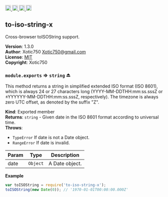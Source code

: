 <a href="https://travis-ci.org/Xotic750/to-iso-string-x"
   title="Travis status">
<img
   src="https://travis-ci.org/Xotic750/to-iso-string-x.svg?branch=master"
   alt="Travis status" height="18"/>
</a>
<a href="https://david-dm.org/Xotic750/to-iso-string-x"
   title="Dependency status">
<img src="https://david-dm.org/Xotic750/to-iso-string-x.svg"
   alt="Dependency status" height="18"/>
</a>
<a href="https://david-dm.org/Xotic750/to-iso-string-x#info=devDependencies"
   title="devDependency status">
<img src="https://david-dm.org/Xotic750/to-iso-string-x/dev-status.svg"
   alt="devDependency status" height="18"/>
</a>
<a href="https://badge.fury.io/js/to-iso-string-x" title="npm version">
<img src="https://badge.fury.io/js/to-iso-string-x.svg"
   alt="npm version" height="18"/>
</a>
<a name="module_to-iso-string-x"></a>

## to-iso-string-x
Cross-browser toISOString support.

**Version**: 1.3.0  
**Author**: Xotic750 <Xotic750@gmail.com>  
**License**: [MIT](&lt;https://opensource.org/licenses/MIT&gt;)  
**Copyright**: Xotic750  
<a name="exp_module_to-iso-string-x--module.exports"></a>

### `module.exports` ⇒ <code>string</code> ⏏
This method returns a string in simplified extended ISO format (ISO 8601),
which is always 24 or 27 characters long (YYYY-MM-DDTHH:mm:ss.sssZ or
±YYYYYY-MM-DDTHH:mm:ss.sssZ, respectively). The timezone is always zero UTC
offset, as denoted by the suffix "Z".

**Kind**: Exported member  
**Returns**: <code>string</code> - Given date in the ISO 8601 format according to universal time.  
**Throws**:

- <code>TypeError</code> If date is not a Date object.
- <code>RangeError</code> If date is invalid.


| Param | Type | Description |
| --- | --- | --- |
| date | <code>Object</code> | A Date object. |

**Example**  
```js
var toISOString = require('to-iso-string-x');
toISOString(new Date(0)); // '1970-01-01T00:00:00.000Z'
```
